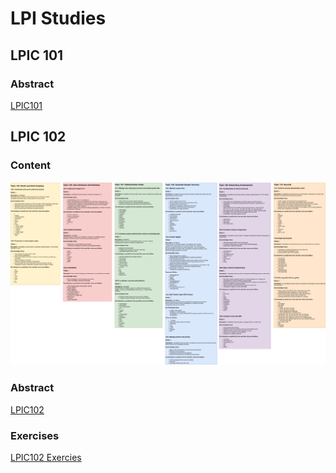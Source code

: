 # LPI Studies

[LPIC 1]: ./Linux-LPIC-1.md	"LPIC 1"

## LPIC 101

### Abstract

[LPIC101](./Linux-LPIC-1.md#prova-101-500)

## LPIC 102

### Content

![LPIC 102](./LPIC-1-102.png)

### Abstract

[LPIC102](./Linux-LPIC-1.md#prova-102-500)

### Exercises

[LPIC102 Exercies](./ExerciciosLPIC102.md)

